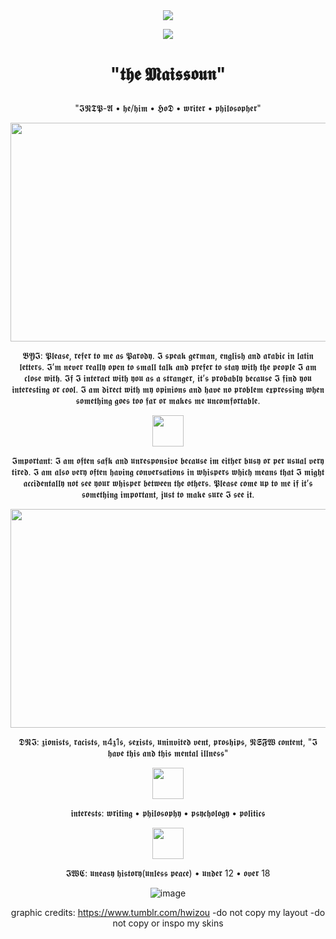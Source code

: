 <div align=center>
<img src="https://github.com/user-attachments/assets/e2033af4-0e0c-4c47-9666-ffa9953e18a2"

</div>

![](https://komarev.com/ghpvc/?username=CriticallyFathering&color=4a4537)

# <p align=center> "𝖙𝖍𝖊 𝕸𝖆𝖎𝖘𝖘𝖔𝖚𝖓" </p>

<p align=center> "𝕴𝕹𝕿𝕻-𝕬 • 𝖍𝖊/𝖍𝖎𝖒 • 𝕳𝖔𝕯 • 𝖜𝖗𝖎𝖙𝖊𝖗 • 𝖕𝖍𝖎𝖑𝖔𝖘𝖔𝖕𝖍𝖊𝖗" </p>

<img src="https://github.com/user-attachments/assets/8a9d1318-2093-4e09-8b72-8389a291648e" width="635" height="350">

𝕭𝖄𝕴: 𝕻𝖑𝖊𝖆𝖘𝖊, 𝖗𝖊𝖋𝖊𝖗 𝖙𝖔 𝖒𝖊 𝖆𝖘 𝕻𝖆𝖗𝖔𝖉𝖞. 𝕴 𝖘𝖕𝖊𝖆𝖐 𝖌𝖊𝖗𝖒𝖆𝖓, 𝖊𝖓𝖌𝖑𝖎𝖘𝖍 𝖆𝖓𝖉 𝖆𝖗𝖆𝖇𝖎𝖈 𝖎𝖓 𝖑𝖆𝖙𝖎𝖓 𝖑𝖊𝖙𝖙𝖊𝖗𝖘. 𝕴’𝖒 𝖓𝖊𝖛𝖊𝖗 𝖗𝖊𝖆𝖑𝖑𝖞 𝖔𝖕𝖊𝖓 𝖙𝖔 𝖘𝖒𝖆𝖑𝖑 𝖙𝖆𝖑𝖐 𝖆𝖓𝖉 𝖕𝖗𝖊𝖋𝖊𝖗 𝖙𝖔 𝖘𝖙𝖆𝖞 𝖜𝖎𝖙𝖍 𝖙𝖍𝖊 𝖕𝖊𝖔𝖕𝖑𝖊 𝕴 𝖆𝖒 𝖈𝖑𝖔𝖘𝖊 𝖜𝖎𝖙𝖍. 𝕴𝖋 𝕴 𝖎𝖓𝖙𝖊𝖗𝖆𝖈𝖙 𝖜𝖎𝖙𝖍 𝖞𝖔𝖚 𝖆𝖘 𝖆 𝖘𝖙𝖗𝖆𝖓𝖌𝖊𝖗, 𝖎𝖙’𝖘 𝖕𝖗𝖔𝖇𝖆𝖇𝖑𝖞 𝖇𝖊𝖈𝖆𝖚𝖘𝖊 𝕴 𝖋𝖎𝖓𝖉 𝖞𝖔𝖚 𝖎𝖓𝖙𝖊𝖗𝖊𝖘𝖙𝖎𝖓𝖌 𝖔𝖗 𝖈𝖔𝖔𝖑. 𝕴 𝖆𝖒 𝖉𝖎𝖗𝖊𝖈𝖙 𝖜𝖎𝖙𝖍 𝖒𝖞 𝖔𝖕𝖎𝖓𝖎𝖔𝖓𝖘 𝖆𝖓𝖉 𝖍𝖆𝖛𝖊 𝖓𝖔 𝖕𝖗𝖔𝖇𝖑𝖊𝖒 𝖊𝖝𝖕𝖗𝖊𝖘𝖘𝖎𝖓𝖌 𝖜𝖍𝖊𝖓 𝖘𝖔𝖒𝖊𝖙𝖍𝖎𝖓𝖌 𝖌𝖔𝖊𝖘 𝖙𝖔𝖔 𝖋𝖆𝖗 𝖔𝖗 𝖒𝖆𝖐𝖊𝖘 𝖒𝖊 𝖚𝖓𝖈𝖔𝖒𝖋𝖔𝖗𝖙𝖆𝖇𝖑𝖊.

<img src="https://github.com/user-attachments/assets/e740ec10-15f2-4ecd-b8c2-8d56c40f92f9" width="50" height="50">


𝕴𝖒𝖕𝖔𝖗𝖙𝖆𝖓𝖙: 𝕴 𝖆𝖒 𝖔𝖋𝖙𝖊𝖓 𝖘𝖆𝖋𝖐 𝖆𝖓𝖉 𝖚𝖓𝖗𝖊𝖘𝖕𝖔𝖓𝖘𝖎𝖛𝖊 𝖇𝖊𝖈𝖆𝖚𝖘𝖊 𝖎𝖒 𝖊𝖎𝖙𝖍𝖊𝖗 𝖇𝖚𝖘𝖞 𝖔𝖗 𝖕𝖊𝖗 𝖚𝖘𝖚𝖆𝖑 𝖛𝖊𝖗𝖞 𝖙𝖎𝖗𝖊𝖉. 𝕴 𝖆𝖒 𝖆𝖑𝖘𝖔 𝖛𝖊𝖗𝖞 𝖔𝖋𝖙𝖊𝖓 𝖍𝖆𝖛𝖎𝖓𝖌 𝖈𝖔𝖓𝖛𝖊𝖗𝖘𝖆𝖙𝖎𝖔𝖓𝖘 𝖎𝖓 𝖜𝖍𝖎𝖘𝖕𝖊𝖗𝖘 𝖜𝖍𝖎𝖈𝖍 𝖒𝖊𝖆𝖓𝖘 𝖙𝖍𝖆𝖙 𝕴 𝖒𝖎𝖌𝖍𝖙 𝖆𝖈𝖈𝖎𝖉𝖊𝖓𝖙𝖆𝖑𝖑𝖞 𝖓𝖔𝖙 𝖘𝖊𝖊 𝖞𝖔𝖚𝖗 𝖜𝖍𝖎𝖘𝖕𝖊𝖗 𝖇𝖊𝖙𝖜𝖊𝖊𝖓 𝖙𝖍𝖊 𝖔𝖙𝖍𝖊𝖗𝖘. 𝕻𝖑𝖊𝖆𝖘𝖊 𝖈𝖔𝖒𝖊 𝖚𝖕 𝖙𝖔 𝖒𝖊 𝖎𝖋 𝖎𝖙’𝖘 𝖘𝖔𝖒𝖊𝖙𝖍𝖎𝖓𝖌 𝖎𝖒𝖕𝖔𝖗𝖙𝖆𝖓𝖙, 𝖏𝖚𝖘𝖙 𝖙𝖔 𝖒𝖆𝖐𝖊 𝖘𝖚𝖗𝖊 𝕴 𝖘𝖊𝖊 𝖎𝖙.

<img src="https://github.com/user-attachments/assets/38d1cf4e-b67a-4a42-aebf-e6371d3d8c93" width="635" height="350">

𝕯𝕹𝕴: 𝖟𝖎𝖔𝖓𝖎𝖘𝖙𝖘, 𝖗𝖆𝖈𝖎𝖘𝖙𝖘, 𝖓4𝖟1𝖘, 𝖘𝖊𝖝𝖎𝖘𝖙𝖘, 𝖚𝖓𝖎𝖓𝖛𝖎𝖙𝖊𝖉 𝖛𝖊𝖓𝖙, 𝖕𝖗𝖔𝖘𝖍𝖎𝖕𝖘, 𝕹𝕾𝕱𝖂 𝖈𝖔𝖓𝖙𝖊𝖓𝖙, "𝕴 𝖍𝖆𝖛𝖊 𝖙𝖍𝖎𝖘 𝖆𝖓𝖉 𝖙𝖍𝖎𝖘 𝖒𝖊𝖓𝖙𝖆𝖑 𝖎𝖑𝖑𝖓𝖊𝖘𝖘"

<img src="https://github.com/user-attachments/assets/ea0ccde5-b9fc-4156-a0ec-5ca842beafab" width="50" height="50">

𝖎𝖓𝖙𝖊𝖗𝖊𝖘𝖙𝖘: 𝖜𝖗𝖎𝖙𝖎𝖓𝖌 • 𝖕𝖍𝖎𝖑𝖔𝖘𝖔𝖕𝖍𝖞 • 𝖕𝖘𝖞𝖈𝖍𝖔𝖑𝖔𝖌𝖞 • 𝖕𝖔𝖑𝖎𝖙𝖎𝖈𝖘 

<img src="https://github.com/user-attachments/assets/79865d1e-f3d7-4118-b940-2713a22f9ab8" width="50" height="50">

𝕴𝖂𝕮: 𝖚𝖓𝖊𝖆𝖘𝖞 𝖍𝖎𝖘𝖙𝖔𝖗𝖞(𝖚𝖓𝖑𝖊𝖘𝖘 𝖕𝖊𝖆𝖈𝖊) • 𝖚𝖓𝖉𝖊𝖗 12 • 𝖔𝖛𝖊𝖗 18

![image](https://github.com/user-attachments/assets/7cf56d16-f513-4ee0-8e83-f5f5ac5e0c09)



graphic credits: https://www.tumblr.com/hwizou
-do not copy my layout
-do not copy or inspo my skins
